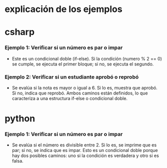 # explicación de los ejemplos
# csharp
### Ejemplo 1: Verificar si un número es par o impar
- Este es un condicional doble (if-else). Si la condición (numero % 2 == 0) se cumple, se ejecuta el primer bloque; si no, se ejecuta el segundo.
### Ejemplo 2: Verificar si un estudiante aprobó o reprobó
- Se evalúa si la nota es mayor o igual a 6. Si lo es, muestra que aprobó. Si no, indica que reprobó. Ambos caminos están definidos, lo que caracteriza a una estructura if-else o condicional doble.
# python
### Ejemplo 1: Verificar si un número es par o impar
- Se evalúa si el número es divisible entre 2. Si lo es, se imprime que es par; si no, se indica que es impar. Esto es un condicional doble porque hay dos posibles caminos: uno si la condición es verdadera y otro si es falsa.
